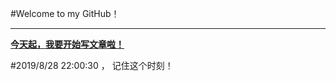 #Welcome to my GitHub！

----------

[**今天起，我要开始写文章啦！**](https://github.com/lionel-ate/IMG/blob/master/000.jpg)

#2019/8/28 22:00:30 ， 记住这个时刻！